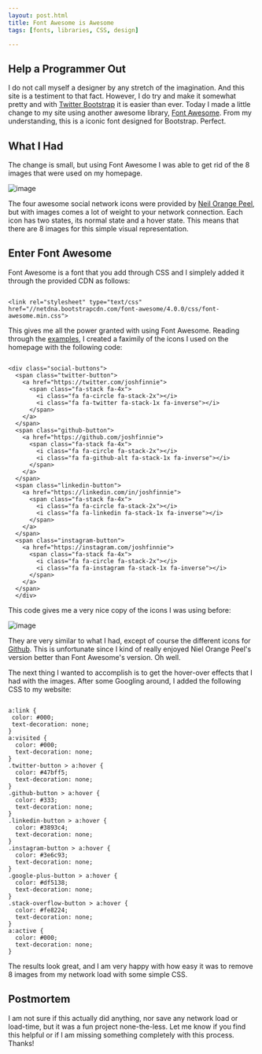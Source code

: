 ```yaml
---
layout: post.html
title: Font Awesome is Awesome
tags: [fonts, libraries, CSS, design]

---
```


## Help a Programmer Out

I do not call myself a designer by any stretch of the imagination. And this site is a testiment to that fact. However, I do try and make it somewhat pretty and with [Twitter Bootstrap](http://getbootstrap.com/) it is easier than ever. Today I made a little change to my site using another awesome library, [Font Awesome](http://fontawesome.io/). From my understanding, this is a iconic font designed for Bootstrap. Perfect.

## What I Had

The change is small, but using Font Awesome I was able to get rid of the 8 images that were used on my homepage.

![image](/assets/images/blog/homepage-screenshot.png)

The four awesome social network icons were provided by [Neil Orange Peel](http://www.neilorangepeel.com/free-social-icons/), but with images comes a lot of weight to your network connection. Each icon has two states, its normal state and a hover state. This means that there are 8 images for this simple visual representation.

## Enter Font Awesome

Font Awesome is a font that you add through CSS and I simplely added it through the provided CDN as follows:

<pre class="language-markup"><code>
&lt;link rel="stylesheet" type="text/css" href="//netdna.bootstrapcdn.com/font-awesome/4.0.0/css/font-awesome.min.css"&gt;
</code></pre>

This gives me all the power granted with using Font Awesome. Reading through the [examples](http://fontawesome.io/examples/), I created a faximily of the icons I used on the homepage with the following code:

<pre class="language-markup"><code>
&lt;div class=&quot;social-buttons&quot;&gt;
  &lt;span class=&quot;twitter-button&quot;&gt;
    &lt;a href=&quot;https://twitter.com/joshfinnie&quot;&gt;
      &lt;span class=&quot;fa-stack fa-4x&quot;&gt;
        &lt;i class=&quot;fa fa-circle fa-stack-2x&quot;&gt;&lt;/i&gt;
        &lt;i class=&quot;fa fa-twitter fa-stack-1x fa-inverse&quot;&gt;&lt;/i&gt;
      &lt;/span&gt;
    &lt;/a&gt;
  &lt;/span&gt;
  &lt;span class=&quot;github-button&quot;&gt;
    &lt;a href=&quot;https://github.com/joshfinnie&quot;&gt;
      &lt;span class=&quot;fa-stack fa-4x&quot;&gt;
        &lt;i class=&quot;fa fa-circle fa-stack-2x&quot;&gt;&lt;/i&gt;
        &lt;i class=&quot;fa fa-github-alt fa-stack-1x fa-inverse&quot;&gt;&lt;/i&gt;
      &lt;/span&gt;
    &lt;/a&gt;
  &lt;/span&gt;
  &lt;span class=&quot;linkedin-button&quot;&gt;
    &lt;a href=&quot;https://linkedin.com/in/joshfinnie&quot;&gt;
      &lt;span class=&quot;fa-stack fa-4x&quot;&gt;
        &lt;i class=&quot;fa fa-circle fa-stack-2x&quot;&gt;&lt;/i&gt;
        &lt;i class=&quot;fa fa-linkedin fa-stack-1x fa-inverse&quot;&gt;&lt;/i&gt;
      &lt;/span&gt;
    &lt;/a&gt;
  &lt;/span&gt;
  &lt;span class=&quot;instagram-button&quot;&gt;
    &lt;a href=&quot;https://instagram.com/joshfinnie&quot;&gt;
      &lt;span class=&quot;fa-stack fa-4x&quot;&gt;
        &lt;i class=&quot;fa fa-circle fa-stack-2x&quot;&gt;&lt;/i&gt;
        &lt;i class=&quot;fa fa-instagram fa-stack-1x fa-inverse&quot;&gt;&lt;/i&gt;
      &lt;/span&gt;
    &lt;/a&gt;
  &lt;/span&gt;
  &lt;/div&gt;
</code></pre>

This code gives me a very nice copy of the icons I was using before:

![image](/assets/images/blog/new-social-icons.png)

They are very similar to what I had, except of course the different icons for [Github](http://github.com). This is unfortunate since I kind of really enjoyed Niel Orange Peel's version better than Font Awesome's version. Oh well.

The next thing I wanted to accomplish is to get the hover-over effects that I had with the images. After some Googling around, I added the following CSS to my website:

<pre class="language-css"><code>
a:link {
 color: #000;
 text-decoration: none;
}
a:visited {
  color: #000;
  text-decoration: none;
}
.twitter-button > a:hover {
  color: #47bff5;
  text-decoration: none;
}
.github-button > a:hover {
  color: #333;
  text-decoration: none;
}
.linkedin-button > a:hover {
  color: #3893c4;
  text-decoration: none;
}
.instagram-button > a:hover {
  color: #3e6c93;
  text-decoration: none;
}
.google-plus-button > a:hover {
  color: #df5138;
  text-decoration: none;
}
.stack-overflow-button > a:hover {
  color: #fe8224;
  text-decoration: none;
}
a:active {
  color: #000;
  text-decoration: none;
}
</code></pre>

The results look great, and I am very happy with how easy it was to remove 8 images from my network load with some simple CSS.

## Postmortem

I am not sure if this actually did anything, nor save any network load or load-time, but it was a fun project none-the-less. Let me know if you find this helpful or if I am missing something completely with this process. Thanks!